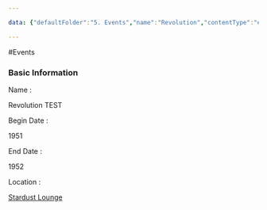 ```yaml
---

data: {"defaultFolder":"5. Events","name":"Revolution","contentType":"events","template":{"BasicInformation":{"Name":{"value":"<p>Revolution TEST</p>","type":"text"},"BeginDate":{"value":"<p>1951</p>","type":"text"},"EndDate":{"value":"<p>1952</p>","type":"text"},"Location":{"value":"<p>[[Stardust Lounge]]</p>","type":"text"},"Description":{"value":null,"type":"textarea"}},"AdditionalNotes":{"value":null,"type":"textarea"}}}

---
```


#Events

<div class="section level-3"><h3 class="section-header">Basic Information</h3><div class="section-content"><div class="content-container"><div class="field-container field-type-text"><div class="field-label">Name : </div><div class="field-value text-value"><p>Revolution TEST</p></div></div><div class="field-container field-type-text"><div class="field-label">Begin Date : </div><div class="field-value text-value"><p>1951</p></div></div><div class="field-container field-type-text"><div class="field-label">End Date : </div><div class="field-value text-value"><p>1952</p></div></div><div class="field-container field-type-text"><div class="field-label">Location : </div><div class="field-value text-value"><p><a data-href="Stardust Lounge" href="Stardust Lounge" class="internal-link" target="_blank" rel="noopener nofollow">Stardust Lounge</a></p></div></div></div></div></div><div class="section-separator"></div>